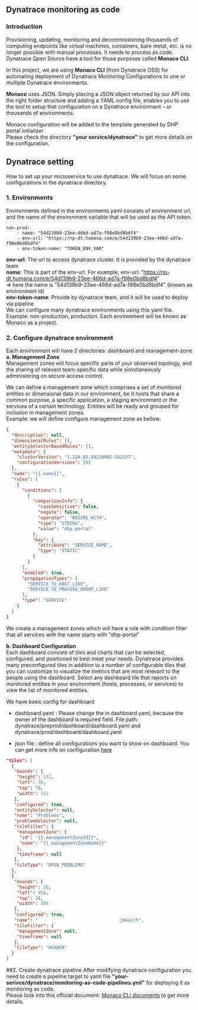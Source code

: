 ## Dynatrace monitoring as code

### Introduction

Provisioning, updating, monitoring and decommissioning thousands of computing endpoints like virtual machines, containers, bare metal, etc. is no longer possible with manual processes.
It needs to process as code. Dynatrace Open Source have a tool for those purposes called **Monaco CLI**:

In this project, we are using **Monaco CLI** (from Dynatrace OSS) for automating deployment of Dynatrace Monitoring Configurations to one or multiple Dynatrace environments.

**Monaco** uses JSON. Simply placing a JSON object returned by our API into the right folder structure and adding a YAML config file, enables you to use the tool to setup that configuration on a Dynatrace environment – or thousands of environments.

Monaco configuration will be added to the template generated by DHP portal initializer  
Please check the directory **"your service/dynatrace"** to get more details on the configuration.

## Dynatrace setting

How to set up your microservice to use dynatrace.
We will focus on some configurations in the dynatrace directory.

### 1. Environments

Environments defined in the environments.yaml consists of environment url, and the name of the environment variable that will be used as the API token.

```
non-prod:
    - name: "54d139b9-23ee-466d-ad7a-f98e0bd8bdf4"
    - env-url: "https://np-dt.humana.com/e/54d139b9-23ee-466d-ad7a-f98e0bd8bdf4"
    - env-token-name: "TOKEN_ENV_VAR"

```

**env-url**: The url to access dynatrace cluster. It is provided by the dynatrace team  
**name**: This is part of the env-url. For example, env-url: "https://np-dt.humana.com/e/54d139b9-23ee-466d-ad7a-f98e0bd8bdf4"  
=> here the name is "54d139b9-23ee-466d-ad7a-f98e0bd8bdf4" (known as environment id)  
**env-token-name**: Provide by dynatrace team, and it will be used to deploy via pipeline  
We can configure many dynatrace environments using this yaml file. Example: non-production, production. Each environment will be known as Monaco as a project.

### 2. Configure dynatrace environment

Each environment will have 2 directories: dashboard and management-zone  
**a. Management Zone**  
Management zones will focus specific parts of your observed topology, and the sharing of relevant team-specific data while simultaneously administering on secure access control.

We can define a management zone which comprises a set of monitored entities or dimensional data in our environment, be it hosts that share a common purpose, a specific application, a staging environment or the services of a certain technology. Entities will be ready and grouped for inclusion in management zones.  
Example: we will define configure management zone as bellow:

```json
{
  "description": null,
  "dimensionalRules": [],
  "entitySelectorBasedRules": [],
  "metadata": {
    "clusterVersion": "1.224.83.20210902-162137",
    "configurationVersions": [0]
  },
  "name": "{{.name}}",
  "rules": [
    {
      "conditions": [
        {
          "comparisonInfo": {
            "caseSensitive": false,
            "negate": false,
            "operator": "BEGINS_WITH",
            "type": "STRING",
            "value": "dhp-portal"
          },
          "key": {
            "attribute": "SERVICE_NAME",
            "type": "STATIC"
          }
        }
      ],
      "enabled": true,
      "propagationTypes": [
        "SERVICE_TO_HOST_LIKE",
        "SERVICE_TO_PROCESS_GROUP_LIKE"
      ],
      "type": "SERVICE"
    }
  ]
}
```

We create a management zones which will have a rule with condition filter that all services with the name starts with "dhp-portal"

**b. Dashboard Configuration**  
Each dashboard consists of tiles and charts that can be selected, configured, and positioned to best meet your needs.
Dynatrace provides many preconfigured tiles in addition to a number of configurable tiles that you can customize to visualize the metrics that are most relevant to the people using the dashboard.
Select any dashboard tile that reports on monitored entities in your environment (hosts, processes, or services) to view the list of monitored entities.

We have basic config for dashboard

- dashboard.yaml :
  Please change the <Owner-Id> in dashboard.yaml, because the owner of the dashboard is required field.
  File path: dynatrace/preprod/dashboard/dashboard.yaml and dynatrace/prod/dashboard/dashboard.yaml

- json file : define all configurations you want to show on dashboard. You can get more info on configuration [here](https://github.com/dynatrace-oss/dynatrace-monitoring-as-code/tree/main/cmd/monaco/test-resources/integration-all-configs/project)

```json
"tiles": [
  {
   "bounds": {
    "height": 152,
    "left": 38,
    "top": 76,
    "width": 152
   },
   "configured": true,
   "entitySelector": null,
   "name": "Problems",
   "problemSelector": null,
   "tileFilter": {
    "managementZone": {
     "id": "{{.managementZoneId}}",
     "name": "{{.managementZoneName}}"
    },
    "timeframe": null
   },
   "tileType": "OPEN_PROBLEMS"
  },
  {
   "bounds": {
    "height": 38,
    "left": 456,
    "top": 38,
    "width": 304
   },
   "configured": true,
   "name": "                               🚦Health",
   "tileFilter": {
    "managementZone": null,
    "timeframe": null
   },
   "tileType": "HEADER"
  }
]
```

##2. Create dynatrace pipeline
After modifying dynatrace configuration you need to create a pipeline target to yaml file **"your-serivce/dynatrace/monitoring-as-code-pipelines.yml"** for deploying it as monitoring as code.  
Please look into this official document: [Monaco CLI documents](https://dynatrace-oss.github.io/dynatrace-monitoring-as-code/) to get more details.
